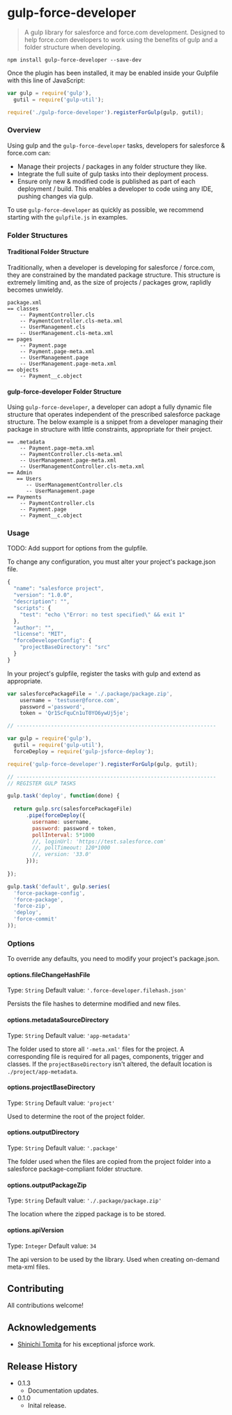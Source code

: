 # gulp-force-developer

> A gulp library for salesforce and force.com development.  Designed to help force.com developers to work using the benefits of gulp and a folder structure when developing. 

```shell
npm install gulp-force-developer --save-dev
```

Once the plugin has been installed, it may be enabled inside your Gulpfile with this line of JavaScript:

```js
var gulp = require('gulp'),
  gutil = require('gulp-util');

require('./gulp-force-developer').registerForGulp(gulp, gutil);
```

### Overview

Using gulp and the `gulp-force-developer` tasks, developers for salesforce & force.com can:

* Manage their projects / packages in any folder structure they like.
* Integrate the full suite of gulp tasks into their deployment process.
* Ensure only new & modified code is published as part of each deployment / build.  This enables a developer to code using any IDE, pushing changes via gulp. 

To use `gulp-force-developer` as quickly as possible, we recommend starting with the `gulpfile.js` in examples.

### Folder Structures

#### Traditional Folder Structure
Traditionally, when a developer is developing for salesforce / force.com, they are constrained by the mandated package structure.  This structure is extremely limiting and, as the size of projects / packages grow, raplidly becomes unwieldy.

```
package.xml
== classes
    -- PaymentController.cls
    -- PaymentController.cls-meta.xml
    -- UserManagement.cls
    -- UserManagement.cls-meta.xml
== pages
    -- Payment.page
    -- Payment.page-meta.xml
    -- UserManagement.page
    -- UserManagement.page-meta.xml
== objects
    -- Payment__c.object
```

#### gulp-force-developer Folder Structure
Using `gulp-force-developer`, a developer can adopt a fully dynamic file structure that operates independent of the prescribed salesforce package structure.  The below example is a snippet from a developer managing their package in structure with little constraints, appropriate for their project.

```
== .metadata
    -- Payment.page-meta.xml
    -- PaymentController.cls-meta.xml
    -- UserManagement.page-meta.xml
    -- UserManagementController.cls-meta.xml
== Admin
   == Users
      -- UserManagementController.cls
      -- UserManagement.page
== Payments
    -- PaymentController.cls
    -- Payment.page
    -- Payment__c.object
```

### Usage

TODO: Add support for options from the gulpfile.

To change any configuration, you must alter your project's package.json file.

```js
{
  "name": "salesforce project",
  "version": "1.0.0",
  "description": "",
  "scripts": {
    "test": "echo \"Error: no test specified\" && exit 1"
  },
  "author": "",
  "license": "MIT",
  "forceDeveloperConfig": {
    "projectBaseDirectory": "src"
  }
}
```

In your project's gulpfile, register the tasks with gulp and extend as appropriate.  

```js
var salesforcePackageFile = './.package/package.zip',
    username = 'testuser@force.com',
    password ='password',
    token = 'Qr1ScFquCn1uT0YO6ywUj5je';

// ----------------------------------------------------------------

var gulp = require('gulp'),
  gutil = require('gulp-util'),
  forceDeploy = require('gulp-jsforce-deploy');

require('gulp-force-developer').registerForGulp(gulp, gutil);

// ----------------------------------------------------------------
// REGISTER GULP TASKS

gulp.task('deploy', function(done) {
  
  return gulp.src(salesforcePackageFile)
      .pipe(forceDeploy({
        username: username,
        password: password + token,
        pollInterval: 5*1000 
        //, loginUrl: 'https://test.salesforce.com' 
        //, pollTimeout: 120*1000 
        //, version: '33.0' 
      }));
      
});

gulp.task('default', gulp.series(
  'force-package-config',
  'force-package',
  'force-zip',
  'deploy',
  'force-commit'
));
```

### Options

To override any defaults, you need to modify your project's package.json.

#### options.fileChangeHashFile
Type: `String`
Default value: `'.force-developer.filehash.json'`

Persists the file hashes to determine modified and new files.

#### options.metadataSourceDirectory
Type: `String`
Default value: `'app-metadata'`

The folder used to store all `'-meta.xml'` files for the project.  A corresponding file is required for all pages, components, trigger and classes.  If the `projectBaseDirectory` isn't altered, the default location is `./project/app-metadata`.

#### options.projectBaseDirectory
Type: `String`
Default value: `'project'`

Used to determine the root of the project folder.

#### options.outputDirectory
Type: `String`
Default value: `'.package'`

The folder used when the files are copied from the project folder into a salesforce package-compliant folder structure.

#### options.outputPackageZip
Type: `String`
Default value: `'./.package/package.zip'`

The location where the zipped package is to be stored.

#### options.apiVersion
Type: `Integer`
Default value: `34`

The api version to be used by the library.  Used when creating on-demand meta-xml files.

## Contributing
All contributions welcome!

## Acknowledgements 
* [Shinichi Tomita](https://github.com/stomita) for his exceptional jsforce work.

## Release History
* 0.1.3
  * Documentation updates.
* 0.1.0
  * Inital release.